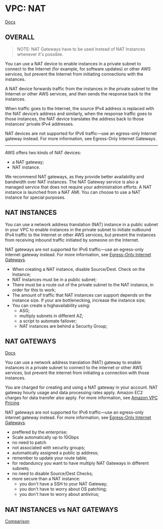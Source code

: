 # VPC: NAT

[Docs](https://docs.aws.amazon.com/vpc/latest/userguide/vpc-nat.html)

## OVERALL

> NOTE: NAT Gateways have to be used instead of NAT Instances whenever it's possible.

You can use a NAT device to enable instances in a private subnet to connect to the Internet (for example, for software updates) or other AWS services, but prevent the Internet from initiating connections with the instances. 

A NAT device forwards traffic from the instances in the private subnet to the Internet or other AWS services, and then sends the response back to the instances. 

When traffic goes to the Internet, the source IPv4 address is replaced with the NAT device’s address and similarly, when the response traffic goes to those instances, the NAT device translates the address back to those instances’ private IPv4 addresses.

NAT devices are not supported for IPv6 traffic—use an egress-only Internet gateway instead. For more information, see Egress-Only Internet Gateways.

__________________

AWS offers two kinds of NAT devices:
  - a NAT gateway;
  - NAT instance. 
  
We recommend NAT gateways, as they provide better availability and bandwidth over NAT instances. The NAT Gateway service is also a managed service that does not require your administration efforts. A NAT instance is launched from a NAT AMI. You can choose to use a NAT instance for special purposes.



## NAT INSTANCES

You can use a network address translation (NAT) instance in a public subnet in your VPC to enable instances in the private subnet to initiate outbound IPv4 traffic to the Internet or other AWS services, but prevent the instances from receiving inbound traffic initiated by someone on the Internet.

NAT gateways are not supported for IPv6 traffic—use an egress-only internet gateway instead. For more information, see [Egress-Only Internet Gateways](https://docs.aws.amazon.com/vpc/latest/userguide/egress-only-internet-gateway.html).

  - When creating a NAT instance, disable Source/Dest. Check on the Instance;
  - NAT Instances must be in a public subnet;
  - There must be a route out of the private subnet to the NAT instance, in order for this to work;
  - The amount of traffic that NAT instances can support depends on the instance size. If your are bottlenecking, increase the instance size;
  - You can create a highavailability using:
    - ASG;
    - multiply subnets in different AZ;
    - a script to automate failover;
    - NAT instances are behind a Security Group;
    
    
## NAT GATEWAYS

[Docs](https://docs.aws.amazon.com/vpc/latest/userguide/vpc-nat-gateway.html)

You can use a network address translation (NAT) gateway to enable instances in a private subnet to connect to the internet or other AWS services, but prevent the internet from initiating a connection with those instances. 

You are charged for creating and using a NAT gateway in your account. NAT gateway hourly usage and data processing rates apply. Amazon EC2 charges for data transfer also apply. For more information, see [Amazon VPC Pricing](http://aws.amazon.com/vpc/pricing/).

NAT gateways are not supported for IPv6 traffic—use an egress-only internet gateway instead. For more information, see [Egress-Only Internet Gateways](https://docs.aws.amazon.com/vpc/latest/userguide/egress-only-internet-gateway.html).

  - preffered by the enterprise;
  - Scale automatically up to 10Gbps
  - no need to patch
  - not associated with security groups;
  - automatically assigned a public ip address;
  - remember to update your route table;
  - for redanduncy you want to have multiply NAT Gateways in different subnets;
  - no need to disable Source/Dest Checks;
  - more secure than a NAT instance:
    - you don't have a SSH to your NAT Gateway;
    - you don't have to worry about OS patching;
    - you don't have to worry about antivirus;
  
  
  

## NAT INSTANCES vs NAT GATEWAYS

[Comparison](https://docs.aws.amazon.com/vpc/latest/userguide/vpc-nat-comparison.html)
































